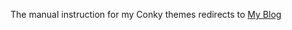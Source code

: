 The manual instruction for my Conky themes redirects to [My Blog](https://closebox73.wordpress.com/2024/01/02/how-to-apply/)
